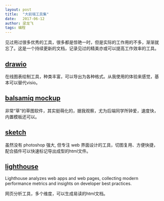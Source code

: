 ```yaml
---
layout: post
title:  "大前端工具集"
date:   2017-06-12
author: 梁龙飞
tags: 编程
---
```


见过用过很多优秀的工具，很多都是惊艳一时，但是实际的工作用的不多，渐渐就忘了。这是一个持续更新的文档，记录见过的精美亦或可以提高工作效率的工具。

## [drawio](https://www.draw.io/)

在线图表绘制工具，种类丰富，可以导出为各种格式。从我使用的体验来感觉，基本可以替代visio。

## [balsamiq mockup](https://balsamiq.com/?gclid=CjwKEAjw1PPJBRDq9dGHivbXmhcSJAATZd_BZH-1JhwM0tfTXx4vHdxYQLqsK862YzUHM6jihFbYwBoC257w_wcB)

非常“草”的草图软件，其实挺萌化的，据我观察，尤为后端同学所钟爱，速度快，内置模板还可以。

## [sketch](http://www.sketchcn.com/)

虽然没有 photoshop 强大, 但专注 web 界面设计的工具，切图复用、方便快捷，配合插件可以快速标记导出成型的html文件。

## [lighthouse](https://github.com/GoogleChrome/lighthouse)

Lighthouse analyzes web apps and web pages, collecting modern performance metrics and insights on developer best practices.

网页分析工具，多个维度，可以生成易读的html文档。

